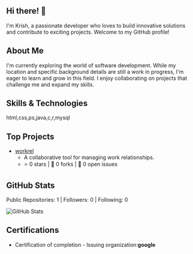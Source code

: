 ## Hi there! 👋

I'm Krish, a passionate developer who loves to build innovative solutions and contribute to exciting projects. Welcome to my GitHub profile!

## About Me

I'm currently exploring the world of software development. While my location and specific background details are still a work in progress, I'm eager to learn and grow in this field. I enjoy collaborating on projects that challenge me and expand my skills.

## Skills & Technologies

html,css,ps,java,c,r,mysql

## Top Projects

- [workrel](https://github.com/KrishV-18/workrel)
  - A collaborative tool for managing work relationships.
  - ⭐ 0 stars | 🍴 0 forks | 🚪 0 open issues

## GitHub Stats

Public Repositories: 1 | Followers: 0 | Following: 0

![GitHub Stats](https://github-readme-stats.vercel.app/api?username=KrishV-18&show_icons=true&theme=radical)

## Certifications

- Certification of completion - Issuing organization:<b>google</b>
